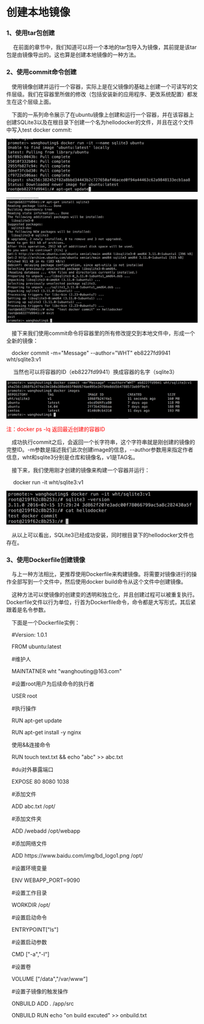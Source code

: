 <h1>创建本地镜像</h1>
<h3>1、使用tar包创建</h3>
<p>&emsp; 在前面的章节中，我们知道可以将一个本地的tar包导入为镜像，其前提是该tar包是由镜像导出的。这也算是创建本地镜像的一种方法。</p>
<h3>2、使用commit命令创建</h3>

<p>&emsp;使用镜像创建并运行一个容器，实际上是在父镜像的基础上创建一个可读写的文件层级。我们在容器里所做的修改（包括安装新的应用程序、更改系统配置）都发生在这个层级上面。</p>
<p>&emsp;下面的一系列命令展示了在ubuntu镜像上创建和运行一个容器，并在该容器上创建SQLite3以及在根目录下创建一个名为hellodocker的文件，并且在这个文件中写入test docker commit:</p>
<img src="./assets/31.png" />
.....................

<img src="./assets/32.png" />

<p>&emsp;接下来我们使用commit命令将容器里的所有修改提交到本地文件中，形成一个全新的镜像：</p>
<p>&emsp;docker commit -m="Message" --author="WHT" eb8227fd9941 wht/sqlite3:v1</p>
<p>&emsp; 当然也可以将容器的ID（eb8227fd9941）换成容器的名字（sqlite3）</p>
<img src="./assets/33.png" />

<font color="red">注：docker ps -lq 返回最近创建的容器ID </font>
<p>&emsp;成功执行commit之后，会返回一个长字符串，这个字符串就是刚创建的镜像的完整ID。-m参数是描述我们此次创建image的信息，--author参数用来指定作者信息，wht和sqlite3分别是仓库和镜像名，v1是TAG名。</p>
<p>&emsp;接下来，我们使用刚才创建的镜像来构建一个容器并运行：</p>
<p>&emsp; docker run -it wht/sqlite3:v1</p>
<img src="./assets/34.png" />

<p>&emsp;从以上可以看出，SQLite3已经成功安装，同时根目录下的hellodocker文件也存在。</p>
<h3>3、使用Dockerfile创建镜像</h3>
<p>&emsp;与上一种方法相比，更推荐使用Dockerfile来构建镜像。将需要对镜像进行的操作全部写到一个文件中，然后使用docker build命令从这个文件中创建镜像。</p>
<p>&emsp;这种方法可以使镜像的创建变的透明和独立化，并且创建过程可以被重复执行。Dockerfile文件以行为单位，行首为Dockerfile命令，命令都是大写形式，其后紧跟着是名令参数。</p>
<p>&emsp;下面是一个Dockerfile实例：</p>


<p>&emsp;#Version: 1.0.1</p>
<p>&emsp;FROM ubuntu:latest</p>
<p>&emsp;#维护人</p>

<p>&emsp;MAINTATNER wht "wanghouting@163.com" </p>


<p>&emsp;#设置root用户为后续命令的执行者</p>
<p>&emsp;USER root</p>

<p>&emsp;#执行操作</p>

<p>&emsp;RUN apt-get update</p>

<p>&emsp;RUN apt-get install -y nginx</p>
<p>&emsp;使用&&连接命令</p>
<p>&emsp;RUN touch text.txt && echo "abc" >> abc.txt</p>
<p>&emsp;#du对外暴露端口</p>
<p>&emsp;EXPOSE 80 8080 1038</p>
<p>&emsp;#添加文件</p>
<p>&emsp;ADD abc.txt /opt/</p>
<p>&emsp;#添加文件夹</p>
<p>&emsp;ADD /webadd /opt/webapp</p>
<p>&emsp;#添加网络文件</p>
<p>&emsp;ADD https://www.baidu.com/img/bd_logo1.png /opt/</p>
<p>&emsp;#设置环境变量</p>
<p>&emsp;ENV WEBAPP_PORT=9090</p>
<p>&emsp;#设置工作目录</p>
<p>&emsp;WORKDIR /opt/</p>
<p>&emsp;#设置启动命令</p>
<p>&emsp;ENTRYPOINT["ls"]</p>
<p>&emsp;#设置启动参数</p>
<p>&emsp;CMD ["-a","-l"]</p>
<p>&emsp;#设置卷</p>
<p>&emsp;VOLUME ["/data","/var/www"]</p>
<p>&emsp;#设置子镜像的触发操作</p>
<p>&emsp;ONBUILD ADD . /app/src</p>
<p>&emsp;ONBUILD RUN echo "on build excuted" >> onbuild.txt</p>
<p>&emsp;</p>
<p>&emsp;</p>